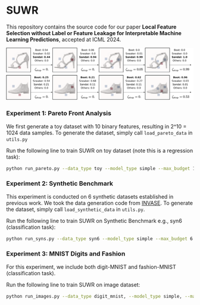 # SUWR
This repository contains the source code for our paper **Local Feature Selection without Label or Feature Leakage for Interpretable Machine Learning Predictions**, accepted at ICML 2024. 

<img src="./Images/fig_fashion.png">

### Experiment 1: Pareto Front Analysis
We first generate a toy dataset with 10 binary features, resulting in 2^10 = 1024 data samples. To generate the dataset, simply call `load_pareto_data` in `utils.py` 

Run the following line to train SUWR on toy dataset (note this is a regression task):

```bash
python run_pareto.py --data_type toy --model_type simple --max_budget 10 --lamda 0.5 --name_your_model my_toy_model
```

### Experiment 2: Synthetic Benchmark
This experiment is conducted on 6 synthetic datasets established in previous work. We took the data generation code from [INVASE](https://github.com/jsyoon0823/INVASE/). To generate the dataset, simply call `load_synthetic_data` in `utils.py`. 

Run the following line to train SUWR on Synthetic Benchmark e.g., syn6 (classification task):

```bash
python run_syns.py --data_type syn6 --model_type simple --max_budget 6 --lamda 0.01 --name_your_model my_synthetic_model
```

### Experiment 3: MNIST Digits and Fashion
For this experiment, we include both digit-MNIST and fashion-MNIST (classification task). 

Run the following line to train SUWR on image dataset:
```bash
python run_images.py --data_type digit_mnist, --model_type simple, --max_budget 50 --lamda 0.2 --name_your_model my_image_model --select_patch
```




